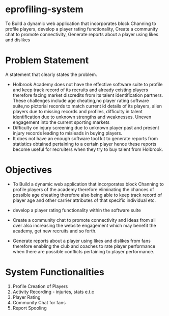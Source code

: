 # eprofiling-system
To Build a dynamic web application that incorporates block Channing  to profile players, develop a player rating functionality, Create a community chat to promote connectivity, Generate reports about a player using likes and dislikes

# Problem Statement
A statement that clearly states the problem.
- Holbrook Academy does not have the effective software suite to profile and keep track record  of its recruits and already existing players therefore facing market discredits from its talent identification partners. These challenges include age cheating,no player rating software suite,no pictorial records to match current id details of its players, alien players due to missing records and profiles, difficulty in talent identification due to unknown strengths and weaknesses. Uneven engagement into the current sporting markets
- Difficulty on injury screening due to unknown player past and present injury records leading to misleads in buying players. 
- It does not have an enough software tool kit to generate reports from statistics obtained pertaining to a certain player hence these reports become useful for recruiters when they try to buy talent from Holbrook.


# Objectives

- To Build a dynamic web application that incorporates block Channing  to profile players of the academy therefore eliminating the chances of possible age cheating therefore also being able to keep track record of player age and other carrier attributes of that specific individual etc.​

- develop a player rating functionality within the software suite​

- Create a community chat to promote connectivity and ideas from all over also increasing the website engagement which may benefit the academy, get new recruits and so forth.​

- Generate reports about a player using likes and dislikes from fans therefore enabling the club and coaches to rate player performance when there are possible conflicts pertaining to player performance.

# System Functionalities
1. Profile Creation of Players
2. Activity Recording - injuries, stats e.t.c
3. Player Rating
4. Community Chat for fans 
5. Report Spooling


